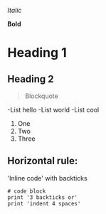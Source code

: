 _Italic_

__Bold__

Heading 1
=========

Heading 2
---------

[1]: https://b.org
[1]: https://url/b.jpg

>Blockquote 

-List hello
-List world
-List cool

1. One
2. Two
3. Three

Horizontal rule:
---

'Inline code' with backticks


```
# code block
print '3 backticks or'
print 'indent 4 spaces'
```
